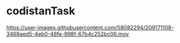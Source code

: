 # codistanTask

https://user-images.githubusercontent.com/58082294/209171108-3468aed5-4eb0-48fe-998f-67b4c252bc06.mov

